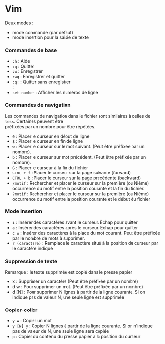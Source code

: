 # Vim

Deux modes :

- mode commande (par défaut)
- mode insertion pour la saisie de texte

### **Commandes de base**

- `:h` : Aide
- `:q` : Quitter
- `:w` : Enregistrer
- `:wq` : Enregistrer et quitter
- `:q!` : Quitter sans enregistrer  
:
- `set number` : Afficher les numéros de ligne

### **Commandes de navigation**

Les commandes de navigation dans le fichier sont similaires à celles de `less`. Certaines peuvent être  
préfixées par un nombre pour être répétées.

- `0` : Placer le curseur en début de ligne
- `$` : Placer le curseur en fin de ligne
- `w` : Placer le curseur sur le mot suivant. (Peut être préfixée par un nombre).
- `b` : Placer le curseur sur mot précédent. (Peut être préfixée par un nombre).
- `G` : Placer le curseur à la fin du fichier
- `CTRL + f` : Placer le curseur sur la page suivante (forward)
- `CTRL + b` : Placer le curseur sur la page précédente (backward)
- `/motif` : Rechercher et placer le curseur sur la première (ou Nième) occurrence du motif entre la position courante et la fin du fichier.
- `?motif` : Rechercher et placer le curseur sur la première (ou Nième) occurrence du motif entre la position courante et le début du fichier

### **Mode insertion**

- `i` : Insérer des caractères avant le curseur. Echap pour quitter
- `a` : Insérer des caractères après le curseur. Echap pour quitter
- `c w` : Insérer des caractères à la place du mot courant. Peut être préfixée par le nombre de mots à supprimer.
- `r (caractère)` : Remplace le caractère situé à la position du curseur par le caractère indiqué

### **Suppression de texte**

Remarque : le texte supprimée est copié dans le presse papier

- x : Supprimer un caractère (Peut être préfixée par un nombre)
- d w : Pour supprimer un mot. (Peut être préfixée par un nombre)
- d [N] : Pour supprimer N lignes à partir de la ligne courante. Si on indique pas de valeur N, une seule ligne est supprimée

### **Copier-coller**

- `y w` : Copier un mot
- `y [N] y` : Copier N lignes à partir de la ligne courante. Si on n'indique pas de valeur de N, une seule ligne sera copiée
- `p` : Copier du contenu du presse papier à la position du curseur
